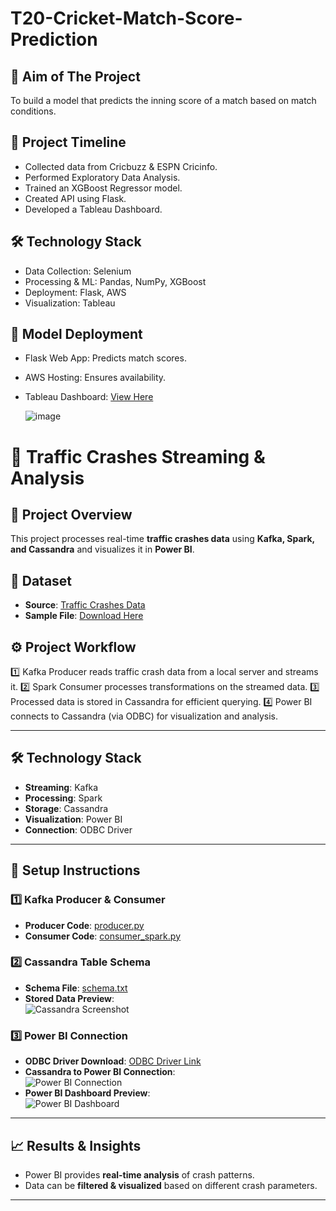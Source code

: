 # T20-Cricket-Match-Score-Prediction

## 📌 Aim of The Project
To build a model that predicts the inning score of a match based on match conditions.

## 📅 Project Timeline

- Collected data from Cricbuzz & ESPN Cricinfo.
- Performed Exploratory Data Analysis.
- Trained an XGBoost Regressor model.
- Created API using Flask.
- Developed a Tableau Dashboard.

## 🛠️ Technology Stack

- Data Collection: Selenium
- Processing & ML: Pandas, NumPy, XGBoost
- Deployment: Flask, AWS
- Visualization: Tableau

## 🚀 Model Deployment

- Flask Web App: Predicts match scores.
- AWS Hosting: Ensures availability.
- Tableau Dashboard: [View Here](https://public.tableau.com/views/Cricket_Score_Prediction_visualization/Dashboard2?:language=en-US&publish=yes&:sid=&:redirect=auth&:display_count=n&:origin=viz_share_link)

  ![image](https://github.com/user-attachments/assets/32de0c47-32df-4331-8937-fb80012a7c96)
  

# 🚦 Traffic Crashes Streaming & Analysis

## 📌 Project Overview  
This project processes real-time **traffic crashes data** using **Kafka, Spark, and Cassandra** and visualizes it in **Power BI**.

## 🔗 Dataset  
- **Source**: [Traffic Crashes Data](https://catalog.data.gov/dataset/traffic-crashes-crashes)  
- **Sample File**: [Download Here](data/sample_data.csv)

## ⚙️ Project Workflow  
1️⃣ Kafka Producer reads traffic crash data from a local server and streams it.
2️⃣ Spark Consumer processes transformations on the streamed data.
3️⃣ Processed data is stored in Cassandra for efficient querying.
4️⃣ Power BI connects to Cassandra (via ODBC) for visualization and analysis.

---

## 🛠️ Technology Stack  
- **Streaming**: Kafka  
- **Processing**: Spark  
- **Storage**: Cassandra  
- **Visualization**: Power BI  
- **Connection**: ODBC Driver  

---

## 🚀 Setup Instructions  

### 1️⃣ Kafka Producer & Consumer  
- **Producer Code**: [producer.py](kafka/producer.py)  
- **Consumer Code**: [consumer_spark.py](kafka/consumer_spark.py)  

### 2️⃣ Cassandra Table Schema  
- **Schema File**: [schema.txt](cassandra/schema.txt)  
- **Stored Data Preview**:  
  ![Cassandra Screenshot](cassandra/cassandra_screenshots/cassandra_table.png)

### 3️⃣ Power BI Connection  
- **ODBC Driver Download**: [ODBC Driver Link](powerbi/odbc_driver_link.txt)  
- **Cassandra to Power BI Connection**:  
  ![Power BI Connection](powerbi/connectivity_screenshots/powerbi_odbc.png)  
- **Power BI Dashboard Preview**:  
  ![Power BI Dashboard](powerbi/powerbi_screenshots/dashboard.png)

---

## 📈 Results & Insights  
- Power BI provides **real-time analysis** of crash patterns.  
- Data can be **filtered & visualized** based on different crash parameters.

---




